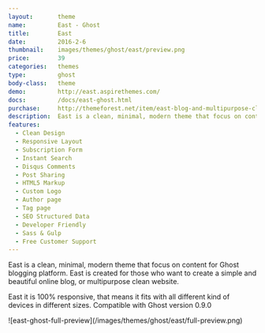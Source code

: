 ```yaml
---
layout:       theme
name:         East - Ghost
title:        East
date:         2016-2-6
thumbnail:    images/themes/ghost/east/preview.png
price:        39
categories:   themes
type:         ghost
body-class:   theme
demo:         http://east.aspirethemes.com/
docs:         /docs/east-ghost.html
purchase:     http://themeforest.net/item/east-blog-and-multipurpose-clean-ghost-theme/14714255
description:  East is a clean, minimal, modern theme that focus on content for Ghost.
features:
  - Clean Design
  - Responsive Layout
  - Subscription Form
  - Instant Search
  - Disqus Comments
  - Post Sharing
  - HTML5 Markup
  - Custom Logo
  - Author page
  - Tag page
  - SEO Structured Data
  - Developer Friendly
  - Sass & Gulp
  - Free Customer Support
---
```


East is a clean, minimal, modern theme that focus on content for Ghost blogging platform. East is created for those who want to create a simple and beautiful online blog, or multipurpose clean website.

East it is 100% responsive, that means it fits with all different kind of devices in different sizes. Compatible with Ghost version 0.9.0

<div class="darker-bg-image-wrap" markdown='1'>
  ![east-ghost-full-preview](/images/themes/ghost/east/full-preview.png)
</div>